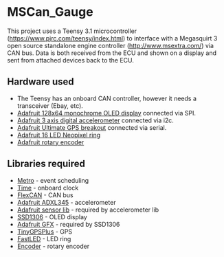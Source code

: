 MSCan_Gauge
===========

This project uses a Teensy 3.1 microcontroller (https://www.pjrc.com/teensy/index.html) to interface with a Megasquirt 3 open source standalone
engine controller (http://www.msextra.com/) via CAN bus. Data is both received from the ECU and shown on a display and sent from attached devices back to the ECU.

## Hardware used
* The Teensy has an onboard CAN controller, however it needs a transceiver (Ebay, etc).
* [Adafruit 128x64 monochrome OLED display](http://www.adafruit.com/products/938) connected via SPI.
* [Adafruit 3 axis digital accelerometer](http://www.adafruit.com/products/1231) connected via i2c.
* [Adafruit Ultimate GPS breakout](http://www.adafruit.com/products/746) connected via serial.
* [Adafruit 16 LED Neopixel ring](http://www.adafruit.com/products/1463)
* [Adafruit rotary encoder](http://www.adafruit.com/products/377)

## Libraries required
* [Metro](https://www.pjrc.com/teensy/arduino_libraries/Metro.zip) - event scheduling
* [Time](https://www.pjrc.com/teensy/arduino_libraries/Time.zip) - onboard clock
* [FlexCAN](https://github.com/teachop/FlexCAN_Library) - CAN bus
* [Adafruit ADXL345](https://github.com/adafruit/Adafruit_ADXL345/archive/master.zip) - accelerometer
* [Adafruit sensor lib](https://github.com/adafruit/Adafruit_Sensor) - required by accelerometer lib
* [SSD1306](https://www.pjrc.com/teensy/arduino_libraries/Adafruit_SSD1306.zip) - OLED display
* [Adafruit GFX](https://github.com/adafruit/Adafruit-GFX-Library) - required by SSD1306
* [TinyGPSPlus](https://github.com/mikalhart/TinyGPSPlus) - GPS
* [FastLED](https://github.com/FastLED/FastLED) - LED ring
* [Encoder](https://www.pjrc.com/teensy/arduino_libraries/Encoder.zip) - rotary encoder
